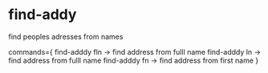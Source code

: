 # find-addy
find peoples adresses  from names

commands={
find-adddy fln -> find address from fulll name 
find-adddy ln -> find address from fulll name 
find-adddy fn -> find address from first name 
}
